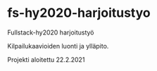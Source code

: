 # fs-hy2020-harjoitustyo

Fullstack-hy2020 harjoitustyö

Kilpailukaavioiden luonti ja ylläpito.

Projekti aloitettu 22.2.2021